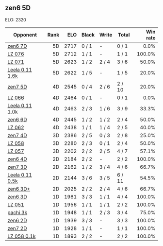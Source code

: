 ## zen6 5D ##

ELO: 2320

Opponent | Rank | ELO | Black | Write | Total | Win rate
---------|-----:|----:|-------|-------|-------|-------:
[zen6 7D](zen6%207D.md) | 5D | 2717 | 0 / 1 | - | 0 / 1 | 0.0%
[LZ 076](LZ%20076.md) | 5D | 2712 | 1 / 1 | - | 1 / 1 | 100.0%
[LZ 071](LZ%20071.md) | 5D | 2623 | 1 / 2 | 2 / 4 | 3 / 6 | 50.0%
[Leela 0.11 1.6k](Leela%200.11%201.6k.md) | 5D | 2622 | 1 / 5 | - | 1 / 5 | 20.0%
[zen7 5D](zen7%205D.md) | 4D | 2545 | 0 / 4 | 2 / 6 | 2 / 10 | 20.0%
[LZ 066](LZ%20066.md) | 4D | 2464 | 0 / 1 | - | 0 / 1 | 0.0%
[Leela 0.11 1.0k](Leela%200.11%201.0k.md) | 4D | 2463 | 2 / 3 | 1 / 6 | 3 / 9 | 33.3%
[zen6 6D](zen6%206D.md) | 4D | 2445 | 1 / 2 | 1 / 2 | 2 / 4 | 50.0%
[LZ 062](LZ%20062.md) | 4D | 2438 | 1 / 1 | 1 / 4 | 2 / 5 | 40.0%
[zen7 4D](zen7%204D.md) | 3D | 2386 | 2 / 5 | 0 / 3 | 2 / 8 | 25.0%
[LZ 058](LZ%20058.md) | 3D | 2280 | 2 / 3 | 0 / 1 | 2 / 4 | 50.0%
[LZ 057](LZ%20057.md) | 3D | 2202 | 2 / 2 | 2 / 5 | 4 / 7 | 57.1%
[zen6 4D](zen6%204D.md) | 2D | 2184 | 2 / 2 | - | 2 / 2 | 100.0%
[zen7 3D](zen7%203D.md) | 2D | 2162 | 1 / 2 | 3 / 4 | 4 / 6 | 66.7%
[Leela 0.11 0.5k](Leela%200.11%200.5k.md) | 2D | 2144 | 3 / 6 | 3 / 5 | 6 / 11 | 54.5%
[zen6 3D+](zen6%203D+.md) | 2D | 2025 | 2 / 2 | 2 / 4 | 4 / 6 | 66.7%
[zen6 3D](zen6%203D.md) | 1D | 1981 | 3 / 3 | 1 / 1 | 4 / 4 | 100.0%
[LZ 051](LZ%20051.md) | 1D | 1956 | 1 / 1 | 1 / 1 | 2 / 2 | 100.0%
[pachi 3k](pachi%203k.md) | 1D | 1948 | 1 / 1 | 2 / 3 | 3 / 4 | 75.0%
[zen6 2D](zen6%202D.md) | 1D | 1939 | 3 / 3 | - | 3 / 3 | 100.0%
[zen7 2D](zen7%202D.md) | 1D | 1928 | 1 / 1 | - | 1 / 1 | 100.0%
[LZ 058 0.1k](LZ%20058%200.1k.md) | 1D | 1893 | 2 / 2 | - | 2 / 2 | 100.0%
